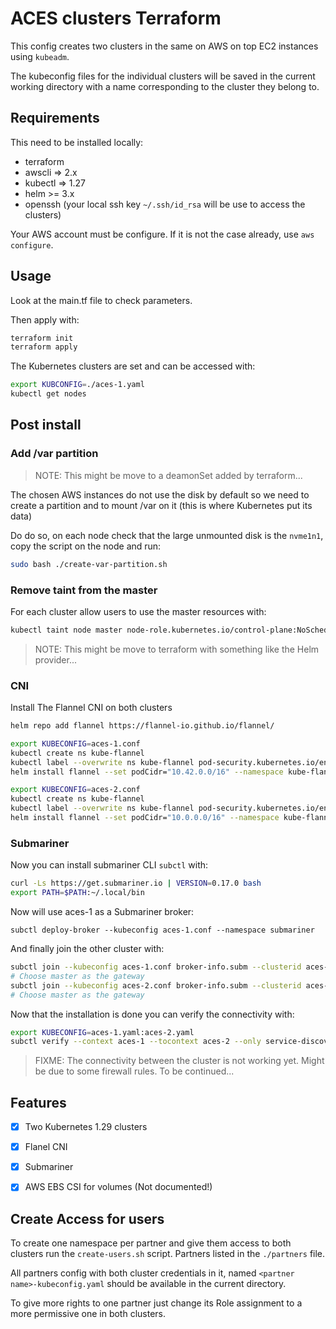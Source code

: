 # ACES clusters Terraform

This config creates two clusters in the same on AWS on top EC2 instances using `kubeadm`.

The kubeconfig files for the individual clusters will be saved in the current working directory with a name corresponding to the cluster they belong to.

## Requirements

This need to be installed locally:
- terraform
- awscli => 2.x
- kubectl => 1.27
- helm >= 3.x
- openssh (your local ssh key `~/.ssh/id_rsa` will be use to access the clusters)

Your AWS account must be configure. If it is not the case already, use `aws configure`.

## Usage

Look at the main.tf file to check parameters.

Then apply with:
```sh
terraform init
terraform apply
```
The Kubernetes clusters are set and can be accessed with:
```sh
export KUBCONFIG=./aces-1.yaml
kubectl get nodes
```

## Post install

### Add /var partition

> NOTE: This might be move to a deamonSet added by terraform...

The chosen AWS instances do not use the disk by default so we need to create a partition and to mount /var on it (this is where Kubernetes put its data)

Do do so, on each node check that the large unmounted disk is the `nvme1n1`, copy the script on the node and run:
```sh
sudo bash ./create-var-partition.sh
```

### Remove taint from the master

For each cluster allow users to use the master resources with:
```sh
kubectl taint node master node-role.kubernetes.io/control-plane:NoSchedule-
```

> NOTE: This might be move to terraform with something like the Helm provider...

### CNI

Install The Flannel CNI on both clusters
```sh
helm repo add flannel https://flannel-io.github.io/flannel/

export KUBECONFIG=aces-1.conf
kubectl create ns kube-flannel
kubectl label --overwrite ns kube-flannel pod-security.kubernetes.io/enforce=privileged
helm install flannel --set podCidr="10.42.0.0/16" --namespace kube-flannel flannel/flannel

export KUBECONFIG=aces-2.conf
kubectl create ns kube-flannel
kubectl label --overwrite ns kube-flannel pod-security.kubernetes.io/enforce=privileged
helm install flannel --set podCidr="10.0.0.0/16" --namespace kube-flannel flannel/flannel
```

### Submariner

Now you can install submariner CLI `subctl` with:
```sh
curl -Ls https://get.submariner.io | VERSION=0.17.0 bash
export PATH=$PATH:~/.local/bin
```

Now will use aces-1 as a Submariner broker:
```
subctl deploy-broker --kubeconfig aces-1.conf --namespace submariner
```

And finally join the other cluster with:
```sh
subctl join --kubeconfig aces-1.conf broker-info.subm --clusterid aces-1
# Choose master as the gateway
subctl join --kubeconfig aces-2.conf broker-info.subm --clusterid aces-2
# Choose master as the gateway
```

Now that the installation is done you can verify the connectivity with:
```sh
export KUBECONFIG=aces-1.yaml:aces-2.yaml
subctl verify --context aces-1 --tocontext aces-2 --only service-discovery,connectivity --verbose
```

> FIXME: The connectivity between the cluster is not working yet. Might be due
> to some firewall rules. To be continued...


## Features

- [X] Two Kubernetes 1.29 clusters
- [X] Flanel CNI
- [X] Submariner
- [X] AWS EBS CSI for volumes (Not documented!)


## Create Access for users

To create one namespace per partner and give them access to both clusters run the `create-users.sh` script.
Partners listed in the `./partners` file.

All partners config with both cluster credentials in it, named `<partner name>-kubeconfig.yaml` should be available in the current directory.

To give more rights to one partner just change its Role assignment to a more permissive one in both clusters.


